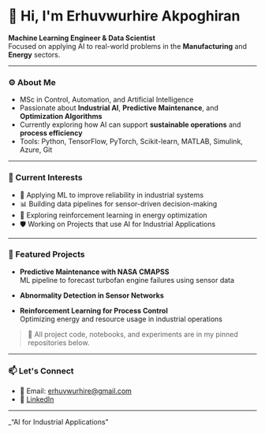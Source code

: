 # 👋 Hi, I'm Erhuvwurhire Akpoghiran

**Machine Learning Engineer & Data Scientist**  
Focused on applying AI to real-world problems in the **Manufacturing** and **Energy** sectors.

---

### ⚙️ About Me

-  MSc in Control, Automation, and Artificial Intelligence  
-  Passionate about **Industrial AI**, **Predictive Maintenance**, and **Optimization Algorithms**
-  Currently exploring how AI can support **sustainable operations** and **process efficiency**
-  Tools: Python, TensorFlow, PyTorch, Scikit-learn, MATLAB, Simulink, Azure, Git

---

### 📌 Current Interests

- 🔧 Applying ML to improve reliability in industrial systems  
- 📊 Building data pipelines for sensor-driven decision-making  
- 🌱 Exploring reinforcement learning in energy optimization  
- 🛡️ Working on Projects that use AI for Industrial Applications

---

### 📂 Featured Projects

-  **Predictive Maintenance with NASA CMAPSS**  
  ML pipeline to forecast turbofan engine failures using sensor data
-  **Abnormality Detection in Sensor Networks**

-  **Reinforcement Learning for Process Control**  
  Optimizing energy and resource usage in industrial operations
  

> 📍 All project code, notebooks, and experiments are in my pinned repositories below.

---

### 📫 Let's Connect

- 📧 Email: [erhuvwurhire@gmail.com](mailto:erhuvwurhire@gmail.com)  
- 💼 [LinkedIn](https://www.linkedin.com/in/erhuvwu-akpoghiran/)  
 

---

_“AI for Industrial Applications"

